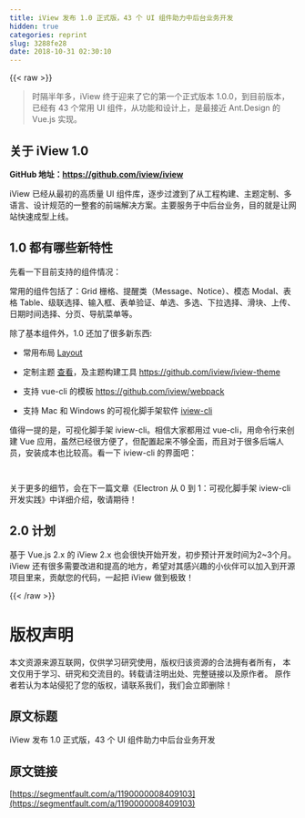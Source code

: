 ```yaml
---
title: iView 发布 1.0 正式版，43 个 UI 组件助力中后台业务开发
hidden: true
categories: reprint
slug: 3288fe28
date: 2018-10-31 02:30:10
---
```


{{< raw >}}
<blockquote><p>&#x65F6;&#x9694;&#x534A;&#x5E74;&#x591A;&#xFF0C;iView &#x7EC8;&#x4E8E;&#x8FCE;&#x6765;&#x4E86;&#x5B83;&#x7684;&#x7B2C;&#x4E00;&#x4E2A;&#x6B63;&#x5F0F;&#x7248;&#x672C; 1.0.0&#xFF0C;&#x5230;&#x76EE;&#x524D;&#x7248;&#x672C;&#xFF0C;&#x5DF2;&#x7ECF;&#x6709; 43 &#x4E2A;&#x5E38;&#x7528; UI &#x7EC4;&#x4EF6;&#xFF0C;&#x4ECE;&#x529F;&#x80FD;&#x548C;&#x8BBE;&#x8BA1;&#x4E0A;&#xFF0C;&#x662F;&#x6700;&#x63A5;&#x8FD1; Ant.Design &#x7684; Vue.js &#x5B9E;&#x73B0;&#x3002;</p></blockquote><h2 id="articleHeader0">&#x5173;&#x4E8E; iView 1.0</h2><p><strong>GitHub &#x5730;&#x5740;&#xFF1A;<a href="https://github.com/iview/iview" rel="nofollow noreferrer" target="_blank">https://github.com/iview/iview</a></strong></p><p>iView &#x5DF2;&#x7ECF;&#x4ECE;&#x6700;&#x521D;&#x7684;&#x9AD8;&#x8D28;&#x91CF; UI &#x7EC4;&#x4EF6;&#x5E93;&#xFF0C;&#x9010;&#x6B65;&#x8FC7;&#x6E21;&#x5230;&#x4E86;&#x4ECE;&#x5DE5;&#x7A0B;&#x6784;&#x5EFA;&#x3001;&#x4E3B;&#x9898;&#x5B9A;&#x5236;&#x3001;&#x591A;&#x8BED;&#x8A00;&#x3001;&#x8BBE;&#x8BA1;&#x89C4;&#x8303;&#x7684;&#x4E00;&#x6574;&#x5957;&#x7684;&#x524D;&#x7AEF;&#x89E3;&#x51B3;&#x65B9;&#x6848;&#x3002;&#x4E3B;&#x8981;&#x670D;&#x52A1;&#x4E8E;&#x4E2D;&#x540E;&#x53F0;&#x4E1A;&#x52A1;&#xFF0C;&#x76EE;&#x7684;&#x5C31;&#x662F;&#x8BA9;&#x7F51;&#x7AD9;&#x5FEB;&#x901F;&#x6210;&#x578B;&#x4E0A;&#x7EBF;&#x3002;</p><h2 id="articleHeader1">1.0 &#x90FD;&#x6709;&#x54EA;&#x4E9B;&#x65B0;&#x7279;&#x6027;</h2><p>&#x5148;&#x770B;&#x4E00;&#x4E0B;&#x76EE;&#x524D;&#x652F;&#x6301;&#x7684;&#x7EC4;&#x4EF6;&#x60C5;&#x51B5;&#xFF1A;</p><p><span class="img-wrap"><img data-src="/img/remote/1460000008409106?w=2266&amp;h=1820" src="https://static.alili.tech/img/remote/1460000008409106?w=2266&amp;h=1820" alt="" title="" style="cursor:pointer"></span><br>&#x5E38;&#x7528;&#x7684;&#x7EC4;&#x4EF6;&#x5305;&#x62EC;&#x4E86;&#xFF1A;Grid &#x6805;&#x683C;&#x3001;&#x63D0;&#x9192;&#x7C7B;&#xFF08;Message&#x3001;Notice&#xFF09;&#x3001;&#x6A21;&#x6001; Modal&#x3001;&#x8868;&#x683C; Table&#x3001;&#x7EA7;&#x8054;&#x9009;&#x62E9;&#x3001;&#x8F93;&#x5165;&#x6846;&#x3001;&#x8868;&#x5355;&#x9A8C;&#x8BC1;&#x3001;&#x5355;&#x9009;&#x3001;&#x591A;&#x9009;&#x3001;&#x4E0B;&#x62C9;&#x9009;&#x62E9;&#x3001;&#x6ED1;&#x5757;&#x3001;&#x4E0A;&#x4F20;&#x3001;&#x65E5;&#x671F;&#x65F6;&#x95F4;&#x9009;&#x62E9;&#x3001;&#x5206;&#x9875;&#x3001;&#x5BFC;&#x822A;&#x83DC;&#x5355;&#x7B49;&#x3002;</p><p>&#x9664;&#x4E86;&#x57FA;&#x672C;&#x7EC4;&#x4EF6;&#x5916;&#xFF0C;1.0 &#x8FD8;&#x52A0;&#x4E86;&#x5F88;&#x591A;&#x65B0;&#x4E1C;&#x897F;:</p><ul><li><p>&#x5E38;&#x7528;&#x5E03;&#x5C40; <a href="https://www.iviewui.com/components/layout" rel="nofollow noreferrer" target="_blank">Layout</a></p></li><li><p>&#x5B9A;&#x5236;&#x4E3B;&#x9898; <a href="https://www.iviewui.com/docs/guide/theme" rel="nofollow noreferrer" target="_blank">&#x67E5;&#x770B;</a>&#xFF0C;&#x53CA;&#x4E3B;&#x9898;&#x6784;&#x5EFA;&#x5DE5;&#x5177; <a href="https://github.com/iview/iview-theme" rel="nofollow noreferrer" target="_blank">https://github.com/iview/iview-theme</a></p></li><li><p>&#x652F;&#x6301; vue-cli &#x7684;&#x6A21;&#x677F; <a href="https://github.com/iview/webpack" rel="nofollow noreferrer" target="_blank">https://github.com/iview/webpack</a></p></li><li><p>&#x652F;&#x6301; Mac &#x548C; Windows &#x7684;&#x53EF;&#x89C6;&#x5316;&#x811A;&#x624B;&#x67B6;&#x8F6F;&#x4EF6; <a href="https://github.com/iview/iview-cli" rel="nofollow noreferrer" target="_blank">iview-cli</a></p></li></ul><p>&#x503C;&#x5F97;&#x4E00;&#x63D0;&#x7684;&#x662F;&#xFF0C;&#x53EF;&#x89C6;&#x5316;&#x811A;&#x624B;&#x67B6; iview-cli&#x3002;&#x76F8;&#x4FE1;&#x5927;&#x5BB6;&#x90FD;&#x7528;&#x8FC7; vue-cli&#xFF0C;&#x7528;&#x547D;&#x4EE4;&#x884C;&#x6765;&#x521B;&#x5EFA; Vue &#x5E94;&#x7528;&#xFF0C;&#x867D;&#x7136;&#x5DF2;&#x7ECF;&#x5F88;&#x65B9;&#x4FBF;&#x4E86;&#xFF0C;&#x4F46;&#x914D;&#x7F6E;&#x8D77;&#x6765;&#x4E0D;&#x591F;&#x5168;&#x9762;&#xFF0C;&#x800C;&#x4E14;&#x5BF9;&#x4E8E;&#x5F88;&#x591A;&#x540E;&#x7AEF;&#x4EBA;&#x5458;&#xFF0C;&#x5B89;&#x88C5;&#x6210;&#x672C;&#x4E5F;&#x6BD4;&#x8F83;&#x9AD8;&#x3002;&#x770B;&#x4E00;&#x4E0B; iview-cli &#x7684;&#x754C;&#x9762;&#x5427;&#xFF1A;</p><p><span class="img-wrap"><img data-src="/img/remote/1460000008409107?w=1104&amp;h=1328" src="https://static.alili.tech/img/remote/1460000008409107?w=1104&amp;h=1328" alt="" title="" style="cursor:pointer"></span></p><p><span class="img-wrap"><img data-src="/img/remote/1460000008409108?w=1004&amp;h=1318" src="https://static.alili.tech/img/remote/1460000008409108?w=1004&amp;h=1318" alt="" title="" style="cursor:pointer"></span></p><p>&#x5173;&#x4E8E;&#x66F4;&#x591A;&#x7684;&#x7EC6;&#x8282;&#xFF0C;&#x4F1A;&#x5728;&#x4E0B;&#x4E00;&#x7BC7;&#x6587;&#x7AE0;&#x300A;Electron &#x4ECE; 0 &#x5230; 1&#xFF1A;&#x53EF;&#x89C6;&#x5316;&#x811A;&#x624B;&#x67B6; iview-cli &#x5F00;&#x53D1;&#x5B9E;&#x8DF5;&#x300B;&#x4E2D;&#x8BE6;&#x7EC6;&#x4ECB;&#x7ECD;&#xFF0C;&#x656C;&#x8BF7;&#x671F;&#x5F85;&#xFF01;</p><h2 id="articleHeader2">2.0 &#x8BA1;&#x5212;</h2><p>&#x57FA;&#x4E8E; Vue.js 2.x &#x7684; iView 2.x &#x4E5F;&#x4F1A;&#x5F88;&#x5FEB;&#x5F00;&#x59CB;&#x5F00;&#x53D1;&#xFF0C;&#x521D;&#x6B65;&#x9884;&#x8BA1;&#x5F00;&#x53D1;&#x65F6;&#x95F4;&#x4E3A;2~3&#x4E2A;&#x6708;&#x3002;<br>iView &#x8FD8;&#x6709;&#x5F88;&#x591A;&#x9700;&#x8981;&#x6539;&#x8FDB;&#x548C;&#x63D0;&#x9AD8;&#x7684;&#x5730;&#x65B9;&#xFF0C;&#x5E0C;&#x671B;&#x5BF9;&#x5176;&#x611F;&#x5174;&#x8DA3;&#x7684;&#x5C0F;&#x4F19;&#x4F34;&#x53EF;&#x4EE5;&#x52A0;&#x5165;&#x5230;&#x5F00;&#x6E90;&#x9879;&#x76EE;&#x91CC;&#x6765;&#xFF0C;&#x8D21;&#x732E;&#x60A8;&#x7684;&#x4EE3;&#x7801;&#xFF0C;&#x4E00;&#x8D77;&#x628A; iView &#x505A;&#x5230;&#x6781;&#x81F4;&#xFF01;</p>
{{< /raw >}}

# 版权声明
本文资源来源互联网，仅供学习研究使用，版权归该资源的合法拥有者所有，
本文仅用于学习、研究和交流目的。转载请注明出处、完整链接以及原作者。
原作者若认为本站侵犯了您的版权，请联系我们，我们会立即删除！

## 原文标题
iView 发布 1.0 正式版，43 个 UI 组件助力中后台业务开发

## 原文链接
[https://segmentfault.com/a/1190000008409103](https://segmentfault.com/a/1190000008409103)

